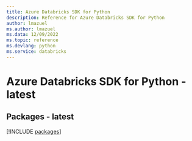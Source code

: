 ```yaml
---
title: Azure Databricks SDK for Python
description: Reference for Azure Databricks SDK for Python
author: lmazuel
ms.author: lmazuel
ms.data: 12/09/2022
ms.topic: reference
ms.devlang: python
ms.service: databricks
---
```

# Azure Databricks SDK for Python - latest
## Packages - latest
[!INCLUDE [packages](databricks-index.md)]